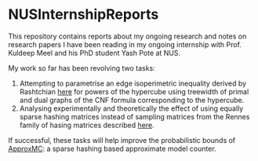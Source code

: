 # NUSInternshipReports

This repository contains reports about my ongoing research and notes on research papers I have been reading in my ongoing internship with Prof. Kuldeep Meel and his PhD student Yash Pote at NUS.

My work so far has been revolving two tasks:
1. Attempting to parametrise an edge isoperimetric inequality derived by Rashtchian [here](https://arxiv.org/pdf/1909.10435.pdf) for powers of the hypercube using treewidth of primal and dual graphs of the CNF formula corresponding to the hypercube.
2. Analysing experimentally and theoretically the effect of using equally sparse hashing matrices instead of sampling matrices from the Rennes family of hasing matrices described [here](https://arxiv.org/pdf/2004.14692.pdf).

If successful, these tasks will help improve the probabilistic bounds of [ApproxMC](https://github.com/meelgroup/approxmc): a sparse hashing based approximate model counter.
